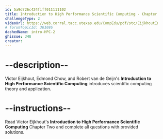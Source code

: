 ```yaml
---
id: 5a9d726c424fiff011111102
title: Introduction to High Performance Scientific Computing - Chapter 2
challengeType: 2
videoUrl: https://web.corral.tacc.utexas.edu/CompEdu/pdf/stc/EijkhoutIntroToHPC.pdf
# forumTopicId: 301086
dashedName: intro-HPC-2
ghissue: 348
creator: 
---
```


# --description--

Victor Eijkhout, Edmond Chow, and Robert van de Geijn's __Introduction to High Performance Scientific Computing__ introduces scientific computing theory and application.

# --instructions--

Read Victor Eijkhout's __Introduction to High Performance Scientific Computing__ Chapter Two and complete all questions with provided solutions.